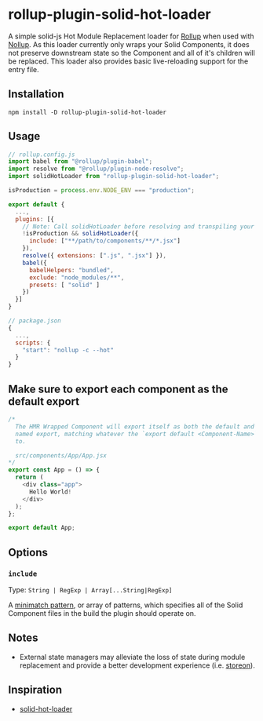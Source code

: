 # rollup-plugin-solid-hot-loader

A simple solid-js Hot Module Replacement loader for [Rollup](https://rollupjs.org) when used with [Nollup](https://github.com/PepsRyuu/nollup). As this loader currently only wraps your Solid Components, it does not preserve downstream state so the Component and all of it's children will be replaced.  This loader also provides basic live-reloading support for the entry file.

## Installation

`npm install -D rollup-plugin-solid-hot-loader`

## Usage

```js
// rollup.config.js
import babel from "@rollup/plugin-babel";
import resolve from "@rollup/plugin-node-resolve";
import solidHotLoader from "rollup-plugin-solid-hot-loader";

isProduction = process.env.NODE_ENV === "production";

export default {
  ...,
  plugins: [{
    // Note: Call solidHotLoader before resolving and transpiling your code.
    !isProduction && solidHotLoader({
      include: ["**/path/to/components/**/*.jsx"]
    }),
    resolve({ extensions: [".js", ".jsx"] }),
    babel({
      babelHelpers: "bundled",
      exclude: "node_modules/**",
      presets: [ "solid" ]
    })
  }]
}

```

```js
// package.json
{
  ...,
  scripts: {
    "start": "nollup -c --hot"
  }
}
```

## Make sure to export each component as the default export

```js
/*
  The HMR Wrapped Component will export itself as both the default and as a
  named export, matching whatever the `export default <Component-Name>` was set
  to.

  src/components/App/App.jsx
*/
export const App = () => {
  return (
    <div class="app">
      Hello World!
    </div>
  );
};

export default App;
```

## Options

### `include`

Type: `String | RegExp | Array[...String|RegExp]`

A [minimatch pattern](https://github.com/isaacs/minimatch), or array of patterns, which specifies all of the Solid Component files in the build the plugin should operate on.

## Notes

* External state managers may alleviate the loss of state during module replacement and provide a better development experience (i.e. [storeon](https://github.com/storeon/solidjs)).

## Inspiration

* [solid-hot-loader](https://github.com/ryansolid/solid-hot-loader)
